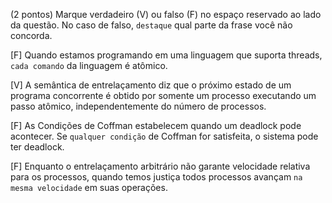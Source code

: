 (2 pontos) Marque verdadeiro (V) ou falso (F) no espaço reservado ao lado da questão. No caso de falso, `destaque` qual parte da frase você não concorda.

[F] Quando estamos programando em uma linguagem que suporta threads, `cada comando` da linguagem é atômico.

[V] A semântica de entrelaçamento diz que o próximo estado de um programa concorrente é obtido por somente um processo executando um passo atômico, independentemente do número de processos.

[F] As Condições de Coffman estabelecem quando um deadlock pode acontecer. Se `qualquer condição` de Coffman for satisfeita, o sistema pode ter deadlock.

[F] Enquanto o entrelaçamento arbitrário não garante velocidade relativa para os processos, quando temos justiça todos processos avançam `na mesma velocidade` em suas operações.
